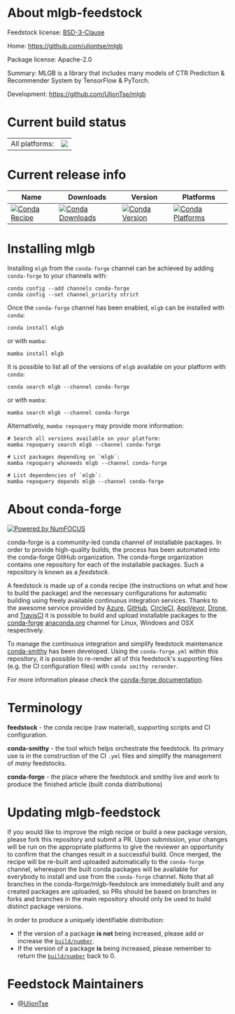About mlgb-feedstock
====================

Feedstock license: [BSD-3-Clause](https://github.com/conda-forge/mlgb-feedstock/blob/main/LICENSE.txt)

Home: https://github.com/uliontse/mlgb

Package license: Apache-2.0

Summary: MLGB is a library that includes many models of CTR Prediction & Recommender System by TensorFlow & PyTorch.

Development: https://github.com/UlionTse/mlgb

Current build status
====================


<table><tr><td>All platforms:</td>
    <td>
      <a href="https://dev.azure.com/conda-forge/feedstock-builds/_build/latest?definitionId=21225&branchName=main">
        <img src="https://dev.azure.com/conda-forge/feedstock-builds/_apis/build/status/mlgb-feedstock?branchName=main">
      </a>
    </td>
  </tr>
</table>

Current release info
====================

| Name | Downloads | Version | Platforms |
| --- | --- | --- | --- |
| [![Conda Recipe](https://img.shields.io/badge/recipe-mlgb-green.svg)](https://anaconda.org/conda-forge/mlgb) | [![Conda Downloads](https://img.shields.io/conda/dn/conda-forge/mlgb.svg)](https://anaconda.org/conda-forge/mlgb) | [![Conda Version](https://img.shields.io/conda/vn/conda-forge/mlgb.svg)](https://anaconda.org/conda-forge/mlgb) | [![Conda Platforms](https://img.shields.io/conda/pn/conda-forge/mlgb.svg)](https://anaconda.org/conda-forge/mlgb) |

Installing mlgb
===============

Installing `mlgb` from the `conda-forge` channel can be achieved by adding `conda-forge` to your channels with:

```
conda config --add channels conda-forge
conda config --set channel_priority strict
```

Once the `conda-forge` channel has been enabled, `mlgb` can be installed with `conda`:

```
conda install mlgb
```

or with `mamba`:

```
mamba install mlgb
```

It is possible to list all of the versions of `mlgb` available on your platform with `conda`:

```
conda search mlgb --channel conda-forge
```

or with `mamba`:

```
mamba search mlgb --channel conda-forge
```

Alternatively, `mamba repoquery` may provide more information:

```
# Search all versions available on your platform:
mamba repoquery search mlgb --channel conda-forge

# List packages depending on `mlgb`:
mamba repoquery whoneeds mlgb --channel conda-forge

# List dependencies of `mlgb`:
mamba repoquery depends mlgb --channel conda-forge
```


About conda-forge
=================

[![Powered by
NumFOCUS](https://img.shields.io/badge/powered%20by-NumFOCUS-orange.svg?style=flat&colorA=E1523D&colorB=007D8A)](https://numfocus.org)

conda-forge is a community-led conda channel of installable packages.
In order to provide high-quality builds, the process has been automated into the
conda-forge GitHub organization. The conda-forge organization contains one repository
for each of the installable packages. Such a repository is known as a *feedstock*.

A feedstock is made up of a conda recipe (the instructions on what and how to build
the package) and the necessary configurations for automatic building using freely
available continuous integration services. Thanks to the awesome service provided by
[Azure](https://azure.microsoft.com/en-us/services/devops/), [GitHub](https://github.com/),
[CircleCI](https://circleci.com/), [AppVeyor](https://www.appveyor.com/),
[Drone](https://cloud.drone.io/welcome), and [TravisCI](https://travis-ci.com/)
it is possible to build and upload installable packages to the
[conda-forge](https://anaconda.org/conda-forge) [anaconda.org](https://anaconda.org/)
channel for Linux, Windows and OSX respectively.

To manage the continuous integration and simplify feedstock maintenance
[conda-smithy](https://github.com/conda-forge/conda-smithy) has been developed.
Using the ``conda-forge.yml`` within this repository, it is possible to re-render all of
this feedstock's supporting files (e.g. the CI configuration files) with ``conda smithy rerender``.

For more information please check the [conda-forge documentation](https://conda-forge.org/docs/).

Terminology
===========

**feedstock** - the conda recipe (raw material), supporting scripts and CI configuration.

**conda-smithy** - the tool which helps orchestrate the feedstock.
                   Its primary use is in the construction of the CI ``.yml`` files
                   and simplify the management of *many* feedstocks.

**conda-forge** - the place where the feedstock and smithy live and work to
                  produce the finished article (built conda distributions)


Updating mlgb-feedstock
=======================

If you would like to improve the mlgb recipe or build a new
package version, please fork this repository and submit a PR. Upon submission,
your changes will be run on the appropriate platforms to give the reviewer an
opportunity to confirm that the changes result in a successful build. Once
merged, the recipe will be re-built and uploaded automatically to the
`conda-forge` channel, whereupon the built conda packages will be available for
everybody to install and use from the `conda-forge` channel.
Note that all branches in the conda-forge/mlgb-feedstock are
immediately built and any created packages are uploaded, so PRs should be based
on branches in forks and branches in the main repository should only be used to
build distinct package versions.

In order to produce a uniquely identifiable distribution:
 * If the version of a package **is not** being increased, please add or increase
   the [``build/number``](https://docs.conda.io/projects/conda-build/en/latest/resources/define-metadata.html#build-number-and-string).
 * If the version of a package **is** being increased, please remember to return
   the [``build/number``](https://docs.conda.io/projects/conda-build/en/latest/resources/define-metadata.html#build-number-and-string)
   back to 0.

Feedstock Maintainers
=====================

* [@UlionTse](https://github.com/UlionTse/)

